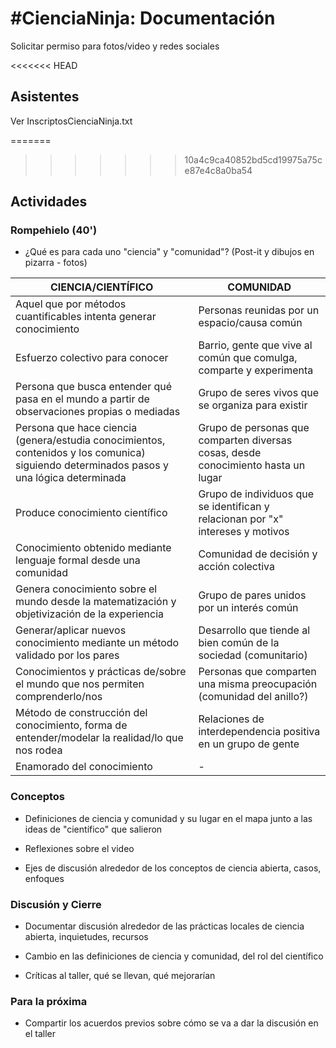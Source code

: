 # #CienciaNinja: Documentación

Solicitar permiso para fotos/video y redes sociales

<<<<<<< HEAD
## Asistentes

Ver InscriptosCienciaNinja.txt

=======
>>>>>>> 10a4c9ca40852bd5cd19975a75ce87e4c8a0ba54
## Actividades

### Rompehielo (40')

- ¿Qué es para cada uno "ciencia" y "comunidad"? (Post-it y dibujos en pizarra - fotos)

|CIENCIA/CIENTÍFICO | COMUNIDAD
|----|------|
|Aquel que por métodos cuantificables intenta generar conocimiento|Personas reunidas por un espacio/causa común
|Esfuerzo colectivo para conocer|Barrio, gente que vive al común que comulga, comparte y experimenta
|Persona que busca entender qué pasa en el mundo a partir de observaciones propias o mediadas|Grupo de seres vivos que se organiza para existir
|Persona que hace ciencia (genera/estudia conocimientos, contenidos y los comunica) siguiendo determinados pasos y una lógica determinada|Grupo de personas que comparten diversas cosas, desde conocimiento hasta un lugar
|Produce conocimiento científico|Grupo de individuos que se identifican y relacionan por "x" intereses y motivos
|Conocimiento obtenido mediante lenguaje formal desde una comunidad|Comunidad de decisión y acción colectiva
|Genera conocimiento sobre el mundo desde la matematización y objetivización de la experiencia|Grupo de pares unidos por un interés común
|Generar/aplicar nuevos conocimiento mediante un método validado por los pares|Desarrollo que tiende al bien común de la sociedad (comunitario)
|Conocimientos y prácticas de/sobre el mundo que nos permiten comprenderlo/nos|Personas que comparten una misma preocupación (comunidad del anillo?)
|Método de construcción del conocimiento, forma de entender/modelar la realidad/lo que nos rodea|Relaciones de interdependencia positiva en un grupo de gente
|Enamorado del conocimiento|-

### Conceptos

- Definiciones de ciencia y comunidad y su lugar en el mapa junto a las ideas de "científico" que salieron

- Reflexiones sobre el video

- Ejes de discusión alrededor de los conceptos de ciencia abierta, casos, enfoques

### Discusión y Cierre

- Documentar discusión alrededor de las prácticas locales de ciencia abierta, inquietudes, recursos

- Cambio en las definiciones de ciencia y comunidad, del rol del científico

- Críticas al taller, qué se llevan, qué mejorarían

### Para la próxima

- Compartir los acuerdos previos sobre cómo se va a dar la discusión en el taller
